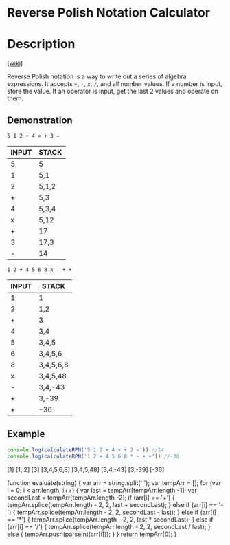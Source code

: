 # Reverse Polish Notation Calculator

# Description

[[wiki]](https://en.wikipedia.org/wiki/Reverse_Polish_notation)

Reverse Polish notation is a way to write out a series of algebra expressions.
It accepts `+`, `-`, `x`, `/`, and all number values.
If a number is input, store the value.
If an operator is input, get the last 2 values and operate on them.

## Demonstration

`5 1 2 + 4 × + 3 −`

| INPUT | STACK |
| ----- | ----- |
| 5 | 5 |
| 1 | 5,1 |
| 2 | 5,1,2 |
| + | 5,3 |
| 4 | 5,3,4 |
| x | 5,12 |
| + | 17 |
| 3 | 17,3 |
| - | 14 |

`1 2 + 4 5 6 8 x - + +`

| INPUT | STACK |
| ----- | ----- |
| 1 | 1 |
| 2 | 1,2 |
| + | 3 |
| 4 | 3,4 |
| 5 | 3,4,5 |
| 6 | 3,4,5,6 |
| 8 | 3,4,5,6,8 |
| x | 3,4,5,48 |
| - | 3,4,-43 |
| + | 3,-39 |
| + | -36 |

## Example

```js
console.log(calculateRPN('5 1 2 + 4 × + 3 −')) //14
console.log(calculateRPN('1 2 + 4 5 6 8 * - + +')) //-36
```
[1]
[1, 2]
[3]
[3,4,5,6,8]
[3,4,5,48]
[3,4,-43]
[3,-39]
[-36]

function evaluate(string) {
  var arr = string.split(' ');
  var tempArr = [];
  for (var i = 0; i < arr.length; i++) {
    var last = tempArr[tempArr.length -1];
    var secondLast = tempArr[tempArr.length -2];
    if (arr[i] == '+') {
      tempArr.splice(tempArr.length - 2, 2, last + secondLast);
    } else if (arr[i] == '-') {
      tempArr.splice(tempArr.length - 2, 2, secondLast - last);
    } else if (arr[i] == '*') {
      tempArr.splice(tempArr.length - 2, 2, last * secondLast);
    } else if (arr[i] == '/') {
      tempArr.splice(tempArr.length - 2, 2, secondLast / last);
    } else {
      tempArr.push(parseInt(arr[i]));
    }
  }
  return tempArr[0];
}
